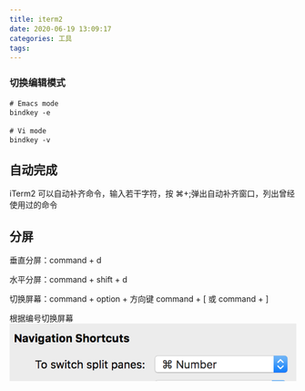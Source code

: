 ```yaml
---
title: iterm2
date: 2020-06-19 13:09:17
categories: 工具
tags:
---
```


### 切换编辑模式

```shell
# Emacs mode
bindkey -e

# Vi mode
bindkey -v
```

## 自动完成

iTerm2 可以自动补齐命令，输入若干字符，按 ⌘+;弹出自动补齐窗口，列出曾经使用过的命令

## 分屏

垂直分屏：command + d

水平分屏：command + shift + d

切换屏幕：command + option + 方向键 command + [ 或 command + ]

根据编号切换屏幕
![iterm2_根据编号切换.png](./images/iterm2_根据编号切换.png)
